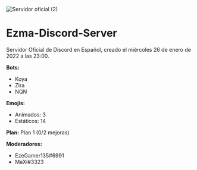 ![Servidor oficial (2)](https://user-images.githubusercontent.com/73393487/151456192-de8737e0-6b8d-40f5-9d62-9fe788f08586.png)
# Ezma-Discord-Server
Servidor Oficial de Discord en Español, creado el miércoles 26 de enero de 2022 a las 23:00.

**Bots:**
- Koya
- Zira
- NQN

**Emojis:**
- Animados: 3
- Estáticos: 14

**Plan:** Plan 1 (0/2 mejoras)

**Moderadores:**
- EzeGamer135#6991
- MaXi#3323
